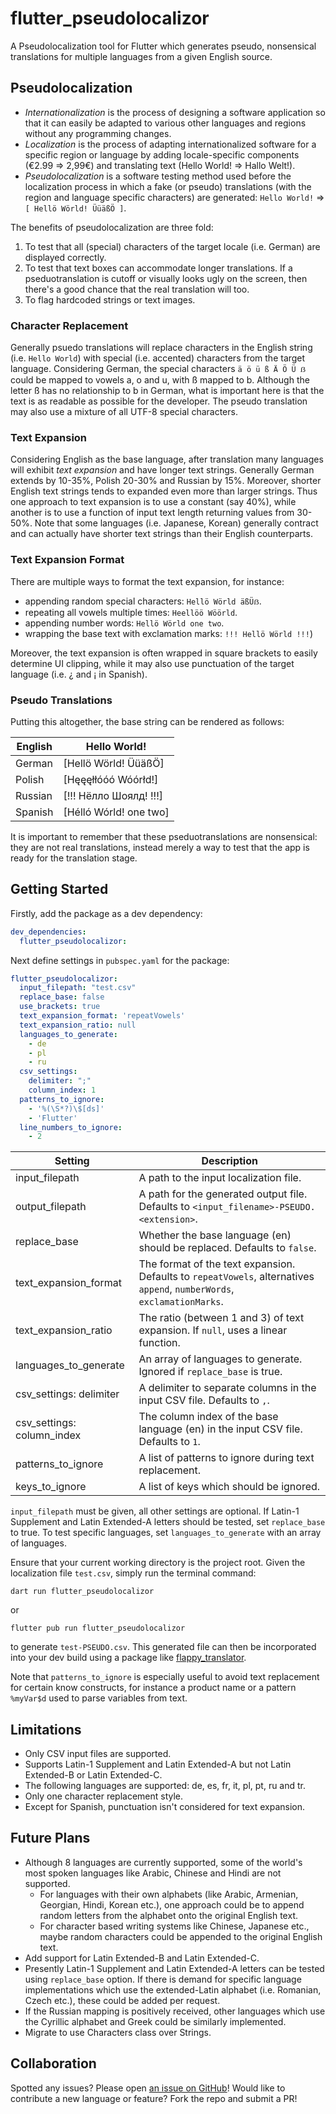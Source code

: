 # flutter_pseudolocalizor

A Pseudolocalization tool for Flutter which generates pseudo, nonsensical translations for multiple languages from a given English source.

## Pseudolocalization

- *Internationalization* is the process of designing a software application so that it can easily be adapted to various other languages and regions without any programming changes. 
- *Localization* is the process of adapting internationalized software for a specific region or language by adding locale-specific components (€2.99 => 2,99€) and translating text (Hello World! => Hallo Welt!). 
- *Pseudolocalization* is a software testing method used before the localization process in which a fake (or pseudo) translations (with the region and language specific characters) are generated: `Hello World!` => `[ Hellö Wörld! ÜüäßÖ ]`.

The benefits of pseudolocalization are three fold:

1. To test that all (special) characters of the target locale (i.e. German) are displayed correctly.
2. To test that text boxes can accommodate longer translations. If a pseduotranslation is cutoff or visually looks ugly on the screen, then there's a good chance that the real translation will too.
3. To flag hardcoded strings or text images.

### Character Replacement

Generally psuedo translations will replace characters in the English string (i.e. `Hello World`) with special (i.e. accented) characters from the target language. Considering German, the special characters `ä ö ü ß Ä Ö Ü ẞ` could be mapped to vowels a, o and u, with ß mapped to b. Although the letter ß has no relationship to b in German, what is important here is that the text is as readable as possible for the developer. The pseudo translation may also use a mixture of all UTF-8 special characters.

### Text Expansion

Considering English as the base language, after translation many languages will exhibit *text expansion* and have longer text strings. Generally German extends by 10-35%, Polish 20-30% and Russian by 15%. Moreover, shorter English text strings tends to expanded even more than larger strings. Thus one approach to text expansion is to use a constant (say 40%), while another is to use a function of input text length returning values from 30-50%. Note that some languages (i.e. Japanese, Korean) generally contract and can actually have shorter text strings than their English counterparts.

### Text Expansion Format

There are multiple ways to format the text expansion, for instance:

- appending random special characters: `Hellö Wörld äßÜẞ`.
- repeating all vowels multiple times: `Heellöö Wöörld`.
- appending number words: `Hellö Wörld one two`.
- wrapping the base text with exclamation marks:  `!!! Hellö Wörld !!!`)

Moreover, the text expansion is often wrapped in square brackets to easily determine UI clipping, while it may also use punctuation of the target language (i.e. ¿ and ¡ in Spanish).

### Pseudo Translations

Putting this altogether, the base string can be rendered as follows:

| English | Hello World!           |
| ------- | ---------------------- |
| German  | [Hellö Wörld! ÜüäßÖ]   |
| Polish  | [Hęęęłłóóó Wóórłd!]    |
| Russian | [!!! Нёлло Шоялд! !!!] |
| Spanish | [Hélló Wórld! one two] |

It is important to remember that these pseduotranslations are nonsensical: they are not real translations, instead merely a way to test that the app is ready for the translation stage.

## Getting Started

Firstly, add the package as a dev dependency:

```yaml
dev_dependencies: 
  flutter_pseudolocalizor: 
```

Next define settings in `pubspec.yaml` for the package:

```yaml
flutter_pseudolocalizor:
  input_filepath: "test.csv"
  replace_base: false
  use_brackets: true
  text_expansion_format: 'repeatVowels'
  text_expansion_ratio: null
  languages_to_generate:
    - de
    - pl
    - ru
  csv_settings:
    delimiter: ";"
    column_index: 1
  patterns_to_ignore:
    - '%(\S*?)\$[ds]'
    - 'Flutter'
  line_numbers_to_ignore:
    - 2
```

| Setting                    | Description                                                                                                             |
| -------------------------- | ----------------------------------------------------------------------------------------------------------------------- |
| input_filepath             | A path to the input localization file.                                                                                  |
| output_filepath            | A path for the generated output file. Defaults to `<input_filename>-PSEUDO.<extension>`.                                |
| replace_base               | Whether the base language (en) should be replaced. Defaults to `false`.                                                 |
| text_expansion_format      | The format of the text expansion. Defaults to `repeatVowels`, alternatives `append`, `numberWords`, `exclamationMarks`. |
| text_expansion_ratio       | The ratio (between 1 and 3) of text expansion. If `null`, uses a linear function.                                       |
| languages_to_generate      | An array of languages to generate. Ignored if `replace_base` is true.                                                   |
| csv_settings: delimiter    | A delimiter to separate columns in the input CSV file. Defaults to `,`.                                                 |
| csv_settings: column_index | The column index of the base language (en) in the input CSV file. Defaults to `1`.                                      |
| patterns_to_ignore         | A list of patterns to ignore during text replacement.                                                                   |
| keys_to_ignore             | A list of keys which should be ignored.                                                                                 |

`input_filepath` must be given, all other settings are optional. If Latin-1 Supplement and Latin Extended-A letters should be tested, set `replace_base` to true. To test specific languages, set `languages_to_generate` with an array of languages.

Ensure that your current working directory is the project root. Given the localization file `test.csv`, simply run the terminal command:

```
dart run flutter_pseudolocalizor
```

or

```
flutter pub run flutter_pseudolocalizor
```

to generate `test-PSEUDO.csv`. This generated file can then be incorporated into your dev build using a package like [flappy_translator](https://pub.dev/packages/flappy_translator).

Note that `patterns_to_ignore` is especially useful to avoid text replacement for certain know constructs, for instance a product name or a pattern `%myVar$d` used to parse variables from text.

## Limitations

- Only CSV input files are supported.
- Supports Latin-1 Supplement and Latin Extended-A but not Latin Extended-B or Latin Extended-C.
- The following languages are supported: de, es, fr, it, pl, pt, ru and tr.
- Only one character replacement style.
- Except for Spanish, punctuation isn't considered for text expansion.

## Future Plans

- Although 8 languages are currently supported, some of the world's most spoken languages like Arabic, Chinese and Hindi are not supported. 
  - For languages with their own alphabets (like Arabic, Armenian, Georgian, Hindi, Korean etc.), one approach could be to append random letters from the alphabet onto the original English text.
  - For character based writing systems like Chinese, Japanese etc., maybe random characters could be appended to the original English text.
- Add support for Latin Extended-B and Latin Extended-C.
- Presently Latin-1 Supplement and Latin Extended-A letters can be tested using `replace_base` option. If there is demand for specific language implementations which use the extended-Latin alphabet (i.e. Romanian, Czech etc.), these could be added per request.
- If the Russian mapping is positively received, other languages which use the Cyrillic alphabet and Greek could be similarly implemented.
- Migrate to use Characters class over Strings.

## Collaboration

Spotted any issues? Please open [an issue on GitHub](https://github.com/defuncart/flutter_pseudolocalizor/issues)! Would like to contribute a new language or feature? Fork the repo and submit a PR!
